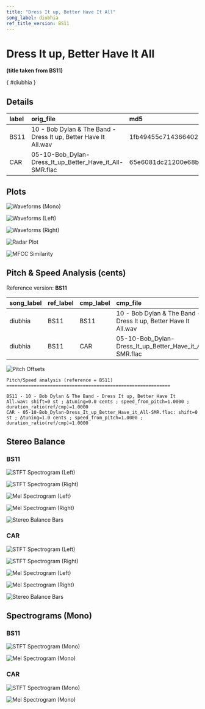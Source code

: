 ```yaml
---
title: "Dress It up, Better Have It All"
song_label: diubhia
ref_title_version: BS11
---
```


# Dress It up, Better Have It All

**(title taken from BS11)**

[](){ #diubhia }

## Details

| label   | orig_file                                                       | md5                              |   disc |   track |   duration_sec | duration_fmt   |   loudness |   loudness_left |   loudness_right |   loudness_balance |      rms |   rms_left |   rms_right |   rms_balance |   lr_corr |   spectral_centroid |
|:--------|:----------------------------------------------------------------|:---------------------------------|-------:|--------:|---------------:|:---------------|-----------:|----------------:|-----------------:|-------------------:|---------:|-----------:|------------:|--------------:|----------:|--------------------:|
| BS11    | 10 - Bob Dylan & The Band - Dress It up, Better Have It All.wav | 1fb49455c7143664023af1479cb31486 |      5 |      10 |        173.28  | 02:53:280      |   -16.4919 |        -15.7417 |         -16.4916 |           0.749914 | 0.144438 |   0.162627 |    0.138905 |     0.0237224 |  0.816561 |             1868.76 |
| CAR     | 05-10-Bob_Dylan-Dress_It_up_Better_Have_it_All-SMR.flac         | 65e6081dc21200e68bfb3c202b757d77 |      5 |      10 |        173.279 | 02:53:279      |   -16.4968 |        -15.7443 |         -16.4894 |           0.745121 | 0.144452 |   0.162642 |    0.13892  |     0.0237225 |  0.816561 |             1757.9  |

## Plots
![Waveforms (Mono)](../assets/songs/diubhia/diubhia-waveforms_Mono.png)

![Waveforms (Left)](../assets/songs/diubhia/diubhia-waveforms_L.png)

![Waveforms (Right)](../assets/songs/diubhia/diubhia-waveforms_R.png)

![Radar Plot](../assets/songs/diubhia/diubhia-radar_plot.png)

![MFCC Similarity](../assets/songs/diubhia/diubhia-similarity_matrix.png)

## Pitch & Speed Analysis (cents)

Reference version: **BS11**

| song_label   | ref_label   | cmp_label   | cmp_file                                                        |   tuning_cents_cmp |   tuning_cents_ref |   delta_tuning_cents |   semitone_shift_vs_ref |   chroma_similarity |   speed_factor_from_pitch |   duration_ratio_ref_over_cmp |
|:-------------|:------------|:------------|:----------------------------------------------------------------|-------------------:|-------------------:|---------------------:|------------------------:|--------------------:|--------------------------:|------------------------------:|
| diubhia      | BS11        | BS11        | 10 - Bob Dylan & The Band - Dress It up, Better Have It All.wav |                -15 |                -15 |                    0 |                       0 |            1        |                         1 |                       1       |
| diubhia      | BS11        | CAR         | 05-10-Bob_Dylan-Dress_It_up_Better_Have_it_All-SMR.flac         |                -14 |                -15 |                    1 |                       0 |            0.999996 |                         1 |                       1.00001 |

![Pitch Offsets](../assets/songs/diubhia/diubhia-pitch_offsets.png)

````text
Pitch/Speed analysis (reference = BS11)
============================================================

BS11 - 10 - Bob Dylan & The Band - Dress It up, Better Have It All.wav: shift=0 st ; Δtuning=0.0 cents ; speed_from_pitch=1.0000 ; duration_ratio(ref/cmp)=1.0000
CAR - 05-10-Bob_Dylan-Dress_It_up_Better_Have_it_All-SMR.flac: shift=0 st ; Δtuning=1.0 cents ; speed_from_pitch=1.0000 ; duration_ratio(ref/cmp)=1.0000

````

## Stereo Balance

### BS11

![STFT Spectrogram (Left)](../assets/songs/diubhia/diubhia-BS11_spectrogram_L.png)

![STFT Spectrogram (Right)](../assets/songs/diubhia/diubhia-BS11_spectrogram_R.png)

![Mel Spectrogram (Left)](../assets/songs/diubhia/diubhia-BS11_melspec_L.png)

![Mel Spectrogram (Right)](../assets/songs/diubhia/diubhia-BS11_melspec_R.png)

![Stereo Balance Bars](../assets/songs/diubhia/diubhia-BS11_balance.png)

### CAR

![STFT Spectrogram (Left)](../assets/songs/diubhia/diubhia-CAR_spectrogram_L.png)

![STFT Spectrogram (Right)](../assets/songs/diubhia/diubhia-CAR_spectrogram_R.png)

![Mel Spectrogram (Left)](../assets/songs/diubhia/diubhia-CAR_melspec_L.png)

![Mel Spectrogram (Right)](../assets/songs/diubhia/diubhia-CAR_melspec_R.png)

![Stereo Balance Bars](../assets/songs/diubhia/diubhia-CAR_balance.png)

## Spectrograms (Mono)

### BS11

![STFT Spectrogram (Mono)](../assets/songs/diubhia/diubhia-BS11_spectrogram_Mono.png)

![Mel Spectrogram (Mono)](../assets/songs/diubhia/diubhia-BS11_melspec_Mono.png)

### CAR

![STFT Spectrogram (Mono)](../assets/songs/diubhia/diubhia-CAR_spectrogram_Mono.png)

![Mel Spectrogram (Mono)](../assets/songs/diubhia/diubhia-CAR_melspec_Mono.png)

